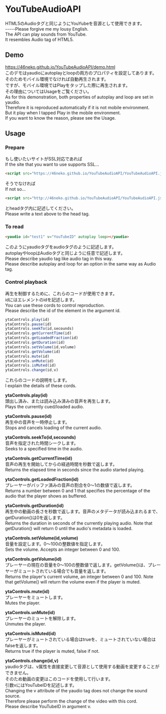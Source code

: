 ﻿YouTubeAudioAPI
====

HTML5のAudioタグと同じようにYouYubeを音源として使用できます。  
-----Please forgive me my lousy English.﻿  
The API can play sounds from YouTube.  
It resembles Audio tag of HTML5.

## Demo
https://46neko.github.io/YouTubeAudioAPI/demo.html  
このデモはyaudioにautoplayとloopの両方のプロパティを設定してあります。  
そのためモバイル環境でなければ自動再生されます。  
ですが、モバイル環境ではPlayをタップした際に再生されます。  
その理由についてはUsageをご覧ください。  
As for this demonstration, both properties of autoplay and loop are set in yaudio.  
Therefore it is reproduced automatically if it is not mobile environment.  
But it play when I tapped Play in the mobile environment.  
If you want to know the reason, please see the Usage.

## Usage
### Prepare
もし使いたいサイトがSSL対応であれば  
If the site that you want to use supports SSL...

```html
<script src="https://46neko.github.io/YouTubeAudioAPI/YouTubeAudioAPI.js"></script>
```

そうでなければ  
If not so...

```html
<script src="http://46neko.github.io/YouTubeAudioAPI/YouTubeAudioAPI.js"></script>
```

とheadタグ内に記述してください。  
Please write a text above to the head tag.

### To read

```html
<yaudio id="test1" v="YouTubeID" autoplay loop></yaudio>
```

このようにyaudioタグをaudioタグのように記述します。  
autoplayやloopはAudioタグと同じように任意で記述します。  
Please describe yaudio tag like audio tag in this way.  
Please describe autoplay and loop for an option in the same way as Audio tag.

### Control playback
再生を制御するために、これらのコードが使用できます。  
idにはエレメントのidを記述します。  
You can use these cords to control reproduction.  
Please describe the id of the element in the argument id.

```javascript
ytaControls.play(id)
ytaControls.pause(id)
ytaControls.seekTo(id,secounds)
ytaControls.getCurrentTime(id)
ytaControls.getLoadedFraction(id)
ytaControls.getDuration(id)
ytaControls.setVolume(id,volume)
ytaControls.getVolume(id)
ytaControls.mute(id)
ytaControls.unMute(id)
ytaControls.isMuted(id)
ytaControls.change(id,v)
```

これらのコードの説明をします。  
I explain the details of these cords.  
  
**ytaControls.play(id)**  
頭出し済み、または読み込み済みの音声を再生します。  
Plays the currently cued/loaded audio.  
  
**ytaControls.pause(id)**  
再生中の音声を一時停止します。  
Stops and cancels loading of the current audio.  
  
**ytaControls.seekTo(id,secounds)**  
音声を指定された時間シークします。  
Seeks to a specified time in the audio.  
  
**ytaControls.getCurrentTime(id)**  
音声の再生を開始してからの経過時間を秒数で返します。  
Returns the elapsed time in seconds since the audio started playing.  
  
**ytaControls.getLoadedFraction(id)**  
プレーヤーがバッファ済みの音声の割合を0～1の数値で返します。  
Returns a number between 0 and 1 that specifies the percentage of the audio that the player shows as buffered.  
  
**ytaControls.getDuration(id)**  
再生中の動画の長さを秒数で返します。音声のメタデータが読み込まれるまで、getDuration()は0を返します。  
Returns the duration in seconds of the currently playing audio. Note that getDuration() will return 0 until the audio's metadata is loaded.  
  
**ytaControls.setVolume(id,volume)**  
音量を設定します。0～100の整数値を指定します。  
Sets the volume. Accepts an integer between 0 and 100.  
  
**ytaControls.getVolume(id)**  
プレーヤーの現在の音量を0～100の整数値で返します。getVolume()は、プレーヤーがミュートされている場合でも音量を返します。  
Returns the player's current volume, an integer between 0 and 100. Note that getVolume() will return the volume even if the player is muted.  
  
**ytaControls.mute(id)**  
プレーヤーをミュートします。  
Mutes the player.  
  
**ytaControls.unMute(id)**  
プレーヤーのミュートを解除します。  
Unmutes the player.    
  
**ytaControls.isMuted(id)**  
プレーヤーがミュートされている場合はtrueを、ミュートされていない場合はfalseを返します。  
Returns true if the player is muted, false if not.  
  
**ytaControls.change(id,v)**  
yaudioタグは、v属性を直接変更して音源として使用する動画を変更することができません。  
そのため動画の変更はこのコードを使用して行います。  
引数vにはYouTubeIDを記述します。  
Changing the v attribute of the yaudio tag does not change the sound source.  
Therefore please perform the change of the video with this cord.  
Please describe YouTubeID in argument v.